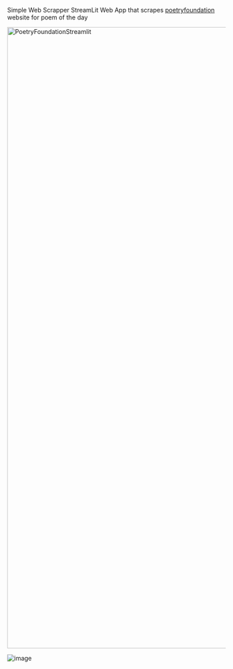 Simple Web Scrapper StreamLit Web App that scrapes [poetryfoundation](https://www.poetryfoundation.org/) website for poem of the day

<img width="1434" alt="PoetryFoundationStreamlit" src="https://github.com/Beehive324/WebScraper/assets/63168364/71abab60-7c7e-48fe-a2c5-a3165c5f803d">

![image](https://github.com/Beehive324/WebScraper/assets/63168364/dfbeb28a-74ce-4561-ae6d-b1a5acf869e2)
